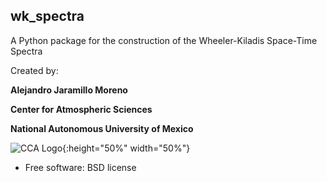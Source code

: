 ## wk_spectra

A Python package for the construction of the Wheeler-Kiladis Space-Time Spectra


Created by:

**Alejandro Jaramillo Moreno**

**Center for Atmospheric Sciences**

**National Autonomous University of Mexico**

![CCA Logo](https://github.com/ajaramillomoreno/wk_spectra/blob/master/CCA-color-1024x1001.png){:height="50%" width="50%"}



* Free software: BSD license


